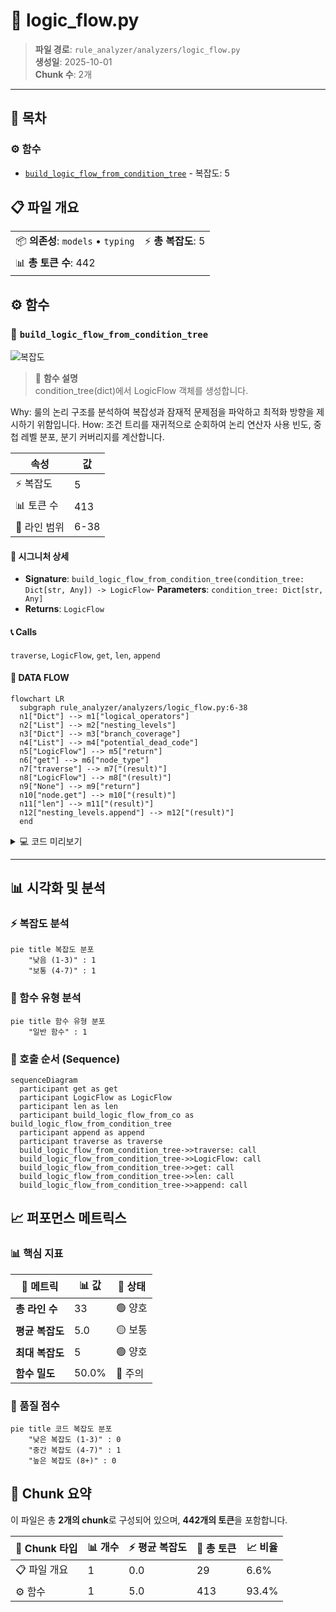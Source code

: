 # 📄 logic_flow.py

> **파일 경로**: `rule_analyzer/analyzers/logic_flow.py`  
> **생성일**: 2025-10-01  
> **Chunk 수**: 2개

---

## 📑 목차

### ⚙️ 함수
- [`build_logic_flow_from_condition_tree`](#function-build_logic_flow_from_condition_tree) - 복잡도: 5


## 📋 파일 개요

| | |
|--|--|
| 📦 **의존성**: `models` • `typing` | ⚡ **총 복잡도**: 5 |
| 📊 **총 토큰 수**: 442 |  |




## ⚙️ 함수

### <a id="function-build_logic_flow_from_condition_tree"></a>🔧 `build_logic_flow_from_condition_tree`

![복잡도](https://img.shields.io/badge/복잡도-5-green)

> 📖 **함수 설명**  
> condition_tree(dict)에서 LogicFlow 객체를 생성합니다.

Why: 룰의 논리 구조를 분석하여 복잡성과 잠재적 문제점을 파악하고 최적화 방향을 제시하기 위함입니다.
How: 조건 트리를 재귀적으로 순회하여 논리 연산자 사용 빈도, 중첩 레벨 분포, 분기 커버리지를 계산합니다.

| 속성 | 값 |
|------|----|
| ⚡ 복잡도 | 5 |
| 📊 토큰 수 | 413 |
| 📍 라인 범위 | 6-38 |


#### 🧩 시그니처 상세

- **Signature**: `build_logic_flow_from_condition_tree(condition_tree: Dict[str, Any]) -> LogicFlow`- **Parameters**: `condition_tree: Dict[str, Any]`
- **Returns**: `LogicFlow`


#### 📞 Calls

`traverse`, `LogicFlow`, `get`, `len`, `append`

#### 🧭 DATA FLOW

```mermaid
flowchart LR
  subgraph rule_analyzer/analyzers/logic_flow.py:6-38
  n1["Dict"] --> m1["logical_operators"]
  n2["List"] --> m2["nesting_levels"]
  n3["Dict"] --> m3["branch_coverage"]
  n4["List"] --> m4["potential_dead_code"]
  n5["LogicFlow"] --> m5["return"]
  n6["get"] --> m6["node_type"]
  n7["traverse"] --> m7["(result)"]
  n8["LogicFlow"] --> m8["(result)"]
  n9["None"] --> m9["return"]
  n10["node.get"] --> m10["(result)"]
  n11["len"] --> m11["(result)"]
  n12["nesting_levels.append"] --> m12["(result)"]
  end
```

<details>
<summary>💻 코드 미리보기</summary>

```python
def build_logic_flow_from_condition_tree(condition_tree: Dict[str, Any]) -> LogicFlow:
    """
    condition_tree(dict)에서 LogicFlow 객체를 생성합니다.

    Why: 룰의 논리 구조를 분석하여 복잡성과 잠재적 문제점을 파악하고 최적화 방향을 제시하기 위함입니다.
    How: 조건 트리를 재귀적으로 순회하여 논리 연산자 사용 빈도, 중첩 레벨 분포, 분기 커버리지를 계산합니다.
    """
    # 예시: AND/OR 카운트, 레벨별 조건 수, 분기 커버리지, 도달 불가능 조건
    logical_operators = {"AND": 0, "OR": 0}
    nesting_levels = []
    branch_coverage = {}
    potential_dead_code = []

    def traverse(node, depth=0):
        if not node:
            return
        if len(nesting_levels) <= depth:
            nesting_levels.append(0)
        nesting_levels[depth] += 1
        node_type = node.get("type")
        if node_type in ("AND", "OR"):
            logical_operators[node_type] += 1
            for child in node.get("c...
```

**Chunk 메타데이터**
- 🆔 **ID**: `eb1d0c68d3c0`
- 🏷️ **태그**: ``

</details>

---


## 📊 시각화 및 분석

### ⚡ 복잡도 분석

```mermaid
pie title 복잡도 분포
    "낮음 (1-3)" : 1
    "보통 (4-7)" : 1

```

### 🔧 함수 유형 분석

```mermaid
pie title 함수 유형 분포
    "일반 함수" : 1

```

### 🔗 호출 순서 (Sequence)

```mermaid
sequenceDiagram
  participant get as get
  participant LogicFlow as LogicFlow
  participant len as len
  participant build_logic_flow_from_co as build_logic_flow_from_condition_tree
  participant append as append
  participant traverse as traverse
  build_logic_flow_from_condition_tree->>traverse: call
  build_logic_flow_from_condition_tree->>LogicFlow: call
  build_logic_flow_from_condition_tree->>get: call
  build_logic_flow_from_condition_tree->>len: call
  build_logic_flow_from_condition_tree->>append: call
```


## 📈 퍼포먼스 메트릭스

### 📊 핵심 지표

| 🎯 메트릭 | 📊 값 | 🚦 상태 |
|-----------|-------|--------|
| **총 라인 수** | 33 | 🟢 양호 |
| **평균 복잡도** | 5.0 | 🟡 보통 |
| **최대 복잡도** | 5 | 🟢 양호 |
| **함수 밀도** | 50.0% | 🔴 주의 |


### 🎯 품질 점수

```mermaid
pie title 코드 복잡도 분포
    "낮은 복잡도 (1-3)" : 0
    "중간 복잡도 (4-7)" : 1
    "높은 복잡도 (8+)" : 0

```


## 🧩 Chunk 요약

이 파일은 총 **2개의 chunk**로 구성되어 있으며, **442개의 토큰**을 포함합니다.

| 🧩 Chunk 타입 | 📊 개수 | ⚡ 평균 복잡도 | 📝 총 토큰 | 📈 비율 |
|---------------|--------|-------------|----------|--------|
| 📋 파일 개요 | 1 | 0.0 | 29 | 6.6% |
| ⚙️ 함수 | 1 | 5.0 | 413 | 93.4% |

